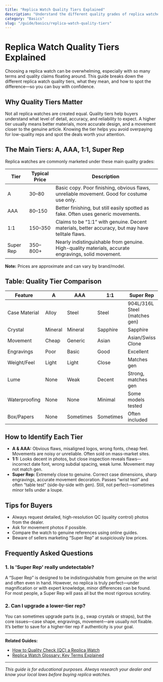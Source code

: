 ```yaml
---
title: "Replica Watch Quality Tiers Explained"
description: "Understand the different quality grades of replica watches, from entry-level to 'super rep' models."
category: "Basics"
slug: "/guide/basics/replica-watch-quality-tiers"
---
```


# Replica Watch Quality Tiers Explained

Choosing a replica watch can be overwhelming, especially with so many terms and quality claims floating around. This guide breaks down the different replica watch quality tiers, what they mean, and how to spot the difference—so you can buy with confidence.

## Why Quality Tiers Matter

Not all replica watches are created equal. Quality tiers help buyers understand what level of detail, accuracy, and reliability to expect. A higher tier usually means better materials, more accurate design, and a movement closer to the genuine article. Knowing the tier helps you avoid overpaying for low-quality reps and spot the deals worth your attention.

## The Main Tiers: A, AAA, 1:1, Super Rep

Replica watches are commonly marketed under these main quality grades:

| Tier        | Typical Price | Description                                                                                      |
|-------------|--------------|--------------------------------------------------------------------------------------------------|
| A           | $30–$80      | Basic copy. Poor finishing, obvious flaws, unreliable movement. Good for costume use only.        |
| AAA         | $80–$150     | Better finishing, but still easily spotted as fake. Often uses generic movements.                 |
| 1:1         | $150–$350    | Claims to be “1:1” with genuine. Decent materials, better accuracy, but may have telltale flaws.  |
| Super Rep   | $350–$800+   | Nearly indistinguishable from genuine. High-quality materials, accurate engravings, solid movement. |

**Note:** Prices are approximate and can vary by brand/model.

## Table: Quality Tier Comparison

| Feature         | A      | AAA    | 1:1     | Super Rep |
|-----------------|--------|--------|---------|-----------|
| Case Material   | Alloy  | Steel  | Steel   | 904L/316L Steel (matches gen) |
| Crystal         | Mineral| Mineral| Sapphire| Sapphire  |
| Movement        | Cheap  | Generic| Asian   | Asian/Swiss Clone |
| Engravings      | Poor   | Basic  | Good    | Excellent |
| Weight/Feel     | Light  | Light  | Close   | Matches gen |
| Lume            | None   | Weak   | Decent  | Strong, matches gen |
| Waterproofing   | None   | None   | Minimal | Some models tested |
| Box/Papers      | None   | Sometimes | Sometimes | Often included |

## How to Identify Each Tier

- **A & AAA:** Obvious flaws, misaligned logos, wrong fonts, cheap feel. Movements are noisy or unreliable. Often sold on mass-market sites.
- **1:1:** Looks decent in photos, but close inspection reveals flaws—incorrect date font, wrong subdial spacing, weak lume. Movement may not match gen.
- **Super Rep:** Extremely close to genuine. Correct case dimensions, sharp engravings, accurate movement decoration. Passes “wrist test” and often “table test” (side-by-side with gen). Still, not perfect—sometimes minor tells under a loupe.

## Tips for Buyers

- Always request detailed, high-resolution QC (quality control) photos from the dealer.
- Ask for movement photos if possible.
- Compare the watch to genuine references using online guides.
- Beware of sellers marketing “Super Rep” at suspiciously low prices.

## Frequently Asked Questions

### 1. Is 'Super Rep' really undetectable?

A “Super Rep” is designed to be indistinguishable from genuine on the wrist and often even in hand. However, no replica is truly perfect—under magnification or with expert knowledge, minor differences can be found. For most people, a Super Rep will pass all but the most rigorous scrutiny.

### 2. Can I upgrade a lower-tier rep?

You can sometimes upgrade parts (e.g., swap crystals or straps), but the core issues—case shape, engravings, movement—are usually not fixable. It’s better to save for a higher-tier rep if authenticity is your goal.

---

**Related Guides:**  
- [How to Quality Check (QC) a Replica Watch](/guide/quality/how-to-qc-replica-watch)  
- [Replica Watch Glossary: Key Terms Explained](/guide/basics/replica-watch-glossary)

---

*This guide is for educational purposes. Always research your dealer and know your local laws before buying replica watches.*